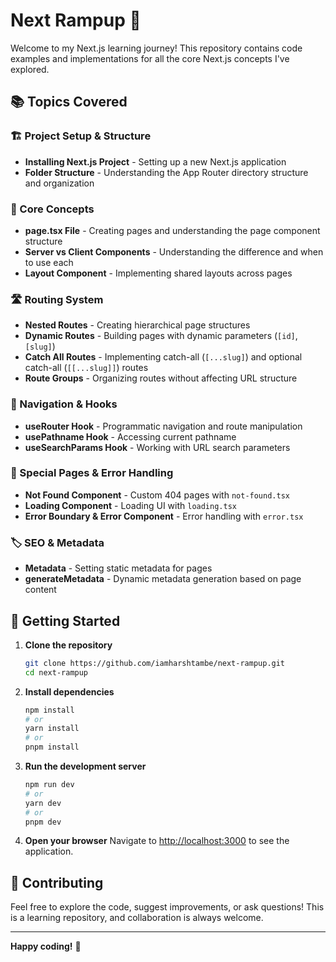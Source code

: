 # Next Rampup 🚀

Welcome to my Next.js learning journey! This repository contains code examples and implementations for all the core Next.js concepts I've explored.

## 📚 Topics Covered

### 🏗️ Project Setup & Structure

- **Installing Next.js Project** - Setting up a new Next.js application
- **Folder Structure** - Understanding the App Router directory structure and organization

### 📄 Core Concepts

- **page.tsx File** - Creating pages and understanding the page component structure
- **Server vs Client Components** - Understanding the difference and when to use each
- **Layout Component** - Implementing shared layouts across pages

### 🛣️ Routing System

- **Nested Routes** - Creating hierarchical page structures
- **Dynamic Routes** - Building pages with dynamic parameters (`[id]`, `[slug]`)
- **Catch All Routes** - Implementing catch-all (`[...slug]`) and optional catch-all (`[[...slug]]`) routes
- **Route Groups** - Organizing routes without affecting URL structure

### 🧭 Navigation & Hooks

- **useRouter Hook** - Programmatic navigation and route manipulation
- **usePathname Hook** - Accessing current pathname
- **useSearchParams Hook** - Working with URL search parameters

### 🎯 Special Pages & Error Handling

- **Not Found Component** - Custom 404 pages with `not-found.tsx`
- **Loading Component** - Loading UI with `loading.tsx`
- **Error Boundary & Error Component** - Error handling with `error.tsx`

### 🏷️ SEO & Metadata

- **Metadata** - Setting static metadata for pages
- **generateMetadata** - Dynamic metadata generation based on page content

## 🚀 Getting Started

1. **Clone the repository**

   ```bash
   git clone https://github.com/iamharshtambe/next-rampup.git
   cd next-rampup
   ```

2. **Install dependencies**

   ```bash
   npm install
   # or
   yarn install
   # or
   pnpm install
   ```

3. **Run the development server**

   ```bash
   npm run dev
   # or
   yarn dev
   # or
   pnpm dev
   ```

4. **Open your browser**
   Navigate to [http://localhost:3000](http://localhost:3000) to see the application.

## 🤝 Contributing

Feel free to explore the code, suggest improvements, or ask questions! This is a learning repository, and collaboration is always welcome.

---

**Happy coding!** 🎉

